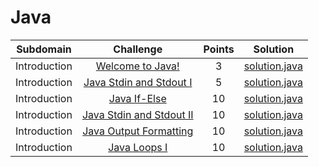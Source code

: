 # Java

|          Subdomain          |                                                         Challenge                                                        | Points |                                                                                         Solution                                                                                        |
|:---------------------------:|:------------------------------------------------------------------------------------------------------------------------:|:------:|:---------------------------------------------------------------------------------------------------------------------------------------------------------------------------------------:|
|         Introduction        | [Welcome to Java!](https://www.hackerrank.com/challenges/welcome-to-java)                                                |    3   | [solution.java](https://github.com/Utkarsh299-tech/HackerRank_Solution/blob/main/Java/Introduction/Welcome%20to%20Java!/solution.java)                                                  |
|         Introduction        | [Java Stdin and Stdout I](https://www.hackerrank.com/challenges/java-stdin-and-stdout-1)                                 |    5   | [solution.java](https://github.com/Utkarsh299-tech/HackerRank_Solution/blob/main/Java/Introduction/Java%20Stdin%20and%20Stdout%20I/solution.java)                                       |
|         Introduction        | [Java If-Else](https://www.hackerrank.com/challenges/java-if-else)                                                       |   10   | [solution.java](https://github.com/Utkarsh299-tech/HackerRank_Solution/blob/main/Java/Introduction/Java%20If-Else/solution.java)                                                        |
|         Introduction        | [Java Stdin and Stdout II](https://www.hackerrank.com/challenges/java-stdin-stdout)                                      |   10   | [solution.java](https://github.com/Utkarsh299-tech/HackerRank_Solution/blob/main/Java/Introduction/Java%20Stdin%20and%20Stdout%20II/solution.java)                                      |
|         Introduction        | [Java Output Formatting](https://www.hackerrank.com/challenges/java-output-formatting)                                   |   10   | [solution.java](https://github.com/Utkarsh299-tech/HackerRank_Solution/blob/main/Java/Introduction/Java%20Output%20Formatting/solution.java)                                            |
|         Introduction        | [Java Loops I](https://www.hackerrank.com/challenges/java-loops-i)                                                       |   10   | [solution.java](https://github.com/Utkarsh299-tech/HackerRank_Solution/blob/main/Java/Introduction/Java%20Loops%20I/solution.java)                                                      |

